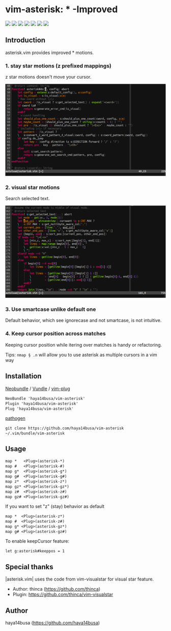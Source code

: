 vim-asterisk: * -Improved
========================
[![](https://travis-ci.org/haya14busa/vim-asterisk.svg?branch=master)](https://travis-ci.org/haya14busa/vim-asterisk)
[![](https://ci.appveyor.com/api/projects/status/uurxg9ips6h2cyd3/branch/master?svg=true)](https://ci.appveyor.com/project/haya14busa/vim-asterisk/branch/master)
[![](https://drone.io/github.com/haya14busa/vim-asterisk/status.png)](https://drone.io/github.com/haya14busa/vim-asterisk/latest)
[![](https://img.shields.io/github/release/haya14busa/vim-asterisk.svg)](https://github.com/haya14busa/vim-asterisk/releases)
[![](http://img.shields.io/github/issues/haya14busa/vim-asterisk.svg)](https://github.com/haya14busa/vim-asterisk/issues)
[![](http://img.shields.io/badge/license-MIT-blue.svg)](LICENSE)
[![](http://img.shields.io/badge/doc-%3Ah%20asterisk.txt-red.svg)](doc/asterisk.txt)

Introduction
------------

asterisk.vim provides improved * motions.

### 1. stay star motions (z prefixed mappings)
z star motions doesn't move your cursor.

![](https://github.com/haya14busa/i/raw/master/vim-asterisk/asterisk_z_star.gif)

### 2. visual star motions
Search selected text.

![](https://github.com/haya14busa/i/raw/master/vim-asterisk/asterisk_visual_star.gif)

### 3. Use smartcase unlike default one
Default behavior, which see ignorecase and not smartcase, is not intuitive.

### 4. Keep cursor position across matches
Keeping cursor position while itering over matches is handy or refactoring.

Tips: ```nmap § .n``` will allow you to use asterisk as multiple cursors in a vim way

Installation
------------

[Neobundle](https://github.com/Shougo/neobundle.vim) / [Vundle](https://github.com/gmarik/Vundle.vim) / [vim-plug](https://github.com/junegunn/vim-plug)

```vim
NeoBundle 'haya14busa/vim-asterisk'
Plugin 'haya14busa/vim-asterisk'
Plug 'haya14busa/vim-asterisk'
```

[pathogen](https://github.com/tpope/vim-pathogen)

```
git clone https://github.com/haya14busa/vim-asterisk ~/.vim/bundle/vim-asterisk
```

Usage
-----

```vim
map *   <Plug>(asterisk-*)
map #   <Plug>(asterisk-#)
map g*  <Plug>(asterisk-g*)
map g#  <Plug>(asterisk-g#)
map z*  <Plug>(asterisk-z*)
map gz* <Plug>(asterisk-gz*)
map z#  <Plug>(asterisk-z#)
map gz# <Plug>(asterisk-gz#)
```

If you want to set "z" (stay) behavior as default

```vim
map *  <Plug>(asterisk-z*)
map #  <Plug>(asterisk-z#)
map g* <Plug>(asterisk-gz*)
map g# <Plug>(asterisk-gz#)
```

To enable keepCursor feature:
```vim
let g:asterisk#keeppos = 1
```

Special thanks
--------------
|asterisk.vim| uses the code from vim-visualstar for visual star feature.

- Author: thinca (https://github.com/thinca)
- Plugin: https://github.com/thinca/vim-visualstar

Author
------
haya14busa (https://github.com/haya14busa)

